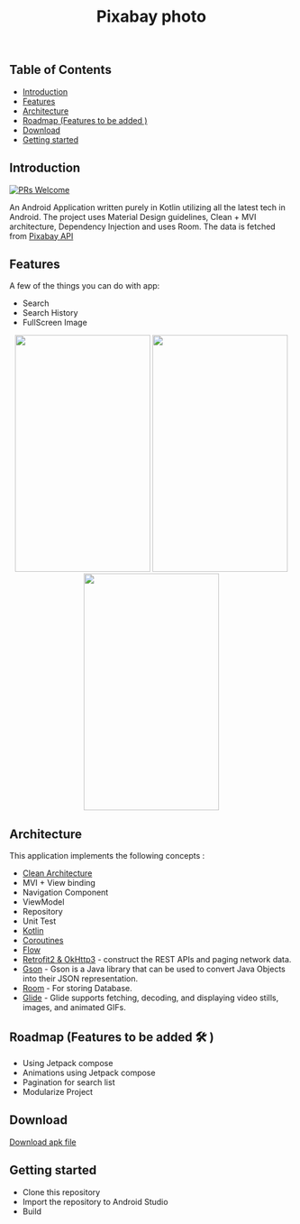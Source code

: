 <h1 align="center"> Pixabay photo </h1> <br>

## Table of Contents

-   [Introduction](#introduction)
-   [Features](#features)
-   [Architecture](#architecture)
-   [Roadmap (Features to be added )](#roadmap)
-   [Download](#download)
-   [Getting started](#getting-started)



## Introduction

<!-- [![Build Status](https://img.shields.io/travis/gitpoint/git-point.svg?style=flat-square)](https://travis-ci.org/gitpoint/git-point)-->

[![PRs Welcome](https://img.shields.io/badge/PRs-welcome-brightgreen.svg?style=flat-square)](http://makeapullrequest.com)

An Android Application written purely in Kotlin utilizing all the latest tech in Android. The project uses Material Design guidelines, Clean + MVI architecture, Dependency Injection and uses Room.
The data is fetched from <a href='https://pixabay.com/api/docs/#api_search_images'>Pixabay API</a>


## Features

A few of the things you can do with app:

-   Search
-   Search History
-   FullScreen Image

<p align="center">
  <img src = https://github.com/hamedsilver/pixabayphoto/blob/main/screenshots/history.jpg width=240 height=420>
    <img src = https://github.com/hamedsilver/pixabayphoto/blob/main/screenshots/search.jpg width=240 height=420>
      <img src = https://github.com/hamedsilver/pixabayphoto/blob/main/screenshots/detail.jpg width=240 height=420>
</p>

## Architecture


This application implements the following concepts :
- [Clean Architecture](https://blog.cleancoder.com/uncle-bob/2012/08/13/the-clean-architecture.html)
-   MVI + View binding
-   Navigation Component
-   ViewModel
-   Repository
-   Unit Test
- [Kotlin](https://kotlinlang.org/)  
- [Coroutines](https://github.com/Kotlin/kotlinx.coroutines)  
- [Flow](https://kotlin.github.io/kotlinx.coroutines/kotlinx-coroutines-core/kotlinx.coroutines.flow/)
- [Retrofit2 & OkHttp3](https://github.com/square/retrofit) - construct the REST APIs and paging network data.
- [Gson](https://github.com/google/gson) - Gson is a Java library that can be used to convert Java Objects into their JSON representation.
- [Room](https://developer.android.com/topic/libraries/architecture/room) - For storing Database.
- [Glide](https://github.com/bumptech/glide) - Glide supports fetching, decoding, and displaying video stills, images, and animated GIFs.



## Roadmap (Features to be added 🛠️ )
- Using Jetpack compose
- Animations using Jetpack compose
- Pagination for search list
- Modularize Project 


## Download

[Download apk file](/app/release/app-release.apk)

## Getting started

-   Clone this repository
-   Import the repository to Android Studio
-   Build
